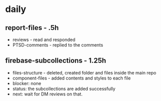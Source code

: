 # daily

## report-files - .5h
* reviews - read and responded
* PTSD-comments - replied to the comments

## firebase-subcollections - 1.25h
* files-structure - deleted, created folder and files inside the main repo
* component-files - added contents and styles to each file
* blocker: none
* status: the subcollections are added successfully
* next: wait for DM reviews on that.
